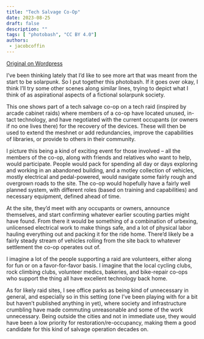 ```yaml
---
title: "Tech Salvage Co-Op"
date: 2023-08-25
draft: false
description: ""
tags: [ "photobash", "CC BY 4.0"]
authors:
 - jacobcoffin
---
```


[Original on Wordpress](https://jacobcoffinwrites.wordpress.com/2023/08/25/solarpunk-photobash-tech-raid/)

I’ve been thinking lately that I’d like to see more art that was meant from the start to be solarpunk. So I put together this photobash. If it goes over okay, I think I’ll try some other scenes along similar lines, trying to depict what I think of as aspirational aspects of a fictional solarpunk society.

This one shows part of a tech salvage co-op on a tech raid (inspired by arcade cabinet raids) where members of a co-op have located unused, in-tact technology, and have negotiated with the current occupants (or owners if no one lives there) for the recovery of the devices. These will then be used to extend the meshnet or add redundancies, improve the capabilities of libraries, or provide to others in their community.

I picture this being a kind of exciting event for those involved – all the members of the co-op, along with friends and relatives who want to help, would participate. People would pack for spending all day or days exploring and working in an abandoned building, and a motley collection of vehicles, mostly electrical and pedal-powered, would navigate some fairly rough and overgrown roads to the site. The co-op would hopefully have a fairly well planned system, with different roles (based on training and capabilities) and necessary equipment, defined ahead of time.

At the site, they’d meet with any occupants or owners, announce themselves, and start confirming whatever earlier scouting parties might have found. From there it would be something of a combination of urbexing, unlicensed electrical work to make things safe, and a lot of physical labor hauling everything out and packing it for the ride home. There’d likely be a fairly steady stream of vehicles rolling from the site back to whatever settlement the co-op operates out of.

I imagine a lot of the people supporting a raid are volunteers, either along for fun or on a favor-for-favor basis. I imagine that the local cycling clubs, rock climbing clubs, volunteer medics, bakeries, and bike-repair co-ops who support the thing all have excellent technology back home.

As for likely raid sites, I see office parks as being kind of unnecessary in general, and especially so in this setting (one I’ve been playing with for a bit but haven’t published anything in yet), where society and infrastructure crumbling have made commuting unreasonable and some of the work unnecessary. Being outside the cities and not in immediate use, they would have been a low priority for restoration/re-occupancy, making them a good candidate for this kind of salvage operation decades on.